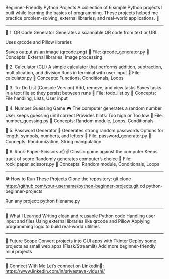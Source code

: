 Beginner-Friendly Python Projects
A collection of 6 simple Python projects I built while learning the basics of programming. These projects helped me practice problem-solving, external libraries, and real-world applications. 🚀

---------------------------------

🔹 1. QR Code Generator
Generates a scannable QR code from text or URL

Uses qrcode and Pillow libraries

Saves output as an image (qrcode.png)
📂 File: qrcode_generator.py
📖 Concepts: External libraries, Image processing

🔹 2. Calculator (CLI)
A simple calculator that performs addition, subtraction, multiplication, and division
Runs in terminal with user input
📂 File: calculator.py
📖 Concepts: Functions, Conditionals, Loops

🔹 3. To-Do List (Console Version)
Add, remove, and view tasks
Saves tasks in a text file so they persist between runs
📂 File: todo_list.py
📖 Concepts: File handling, Lists, User input

🔹 4. Number Guessing Game 🎮
The computer generates a random number
User keeps guessing until correct
Provides hints: Too high or Too low
📂 File: number_guessing.py
📖 Concepts: Random module, Loops, Conditionals

🔹 5. Password Generator 🔑
Generates strong random passwords
Options for length, symbols, numbers, and letters
📂 File: password_generator.py
📖 Concepts: Randomization, String manipulation

🔹 6. Rock-Paper-Scissors ✊✋✌️
Classic game against the computer
Keeps track of score
Randomly generates computer’s choice
📂 File: rock_paper_scissors.py
📖 Concepts: Random module, Conditionals, Loops

---------

🛠️ How to Run These Projects
Clone the repository:
git clone https://github.com/your-username/python-beginner-projects.git
cd python-beginner-projects

Run any project:
python filename.py

--------------

🌱 What I Learned
Writing clean and reusable Python code
Handling user input and files
Using external libraries like qrcode and Pillow
Applying programming logic to build real-world utilities

-----------------

🚀 Future Scope
Convert projects into GUI apps with Tkinter
Deploy some projects as small web apps (Flask/Streamlit)
Add more beginner-friendly mini projects

----------------------

🤝 Connect With Me
Let’s connect on Linkedin🚀: https://www.linkedin.com/in/srivastava-vidushi/
